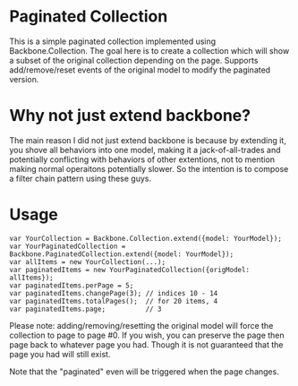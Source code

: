 # Paginated Collection

This is a simple paginated collection implemented using
Backbone.Collection. The goal here is to create a collection which will
show a subset of the original collection depending on the page.
Supports add/remove/reset events of the original model to modify the
paginated version.

# Why not just extend backbone?

The main reason I did not just extend backbone is because by extending
it, you shove all behaviors into one model, making it a
jack-of-all-trades and potentially conflicting with behaviors of other
extentions, not to mention making normal operaitons potentially slower.
So the intention is to compose a filter chain pattern using
these guys.

# Usage

    var YourCollection = Backbone.Collection.extend({model: YourModel});
    var YourPaginatedCollection = Backbone.PaginatedCollection.extend({model: YourModel});
    var allItems = new YourCollection(...);
    var paginatedItems = new YourPaginatedCollection({origModel: allItems});
    var paginatedItems.perPage = 5;
    var paginatedItems.changePage(3); // indices 10 - 14
    var paginatedItems.totalPages();  // for 20 items, 4
    var paginatedItems.page;          // 3

Please note: adding/removing/resetting the original model will force the
collection to page to page #0. If you wish, you can preserve the page
then page back to whatever page you had. Though it is not guaranteed
that the page you had will still exist.

Note that the "paginated" even will be triggered when the page changes.
